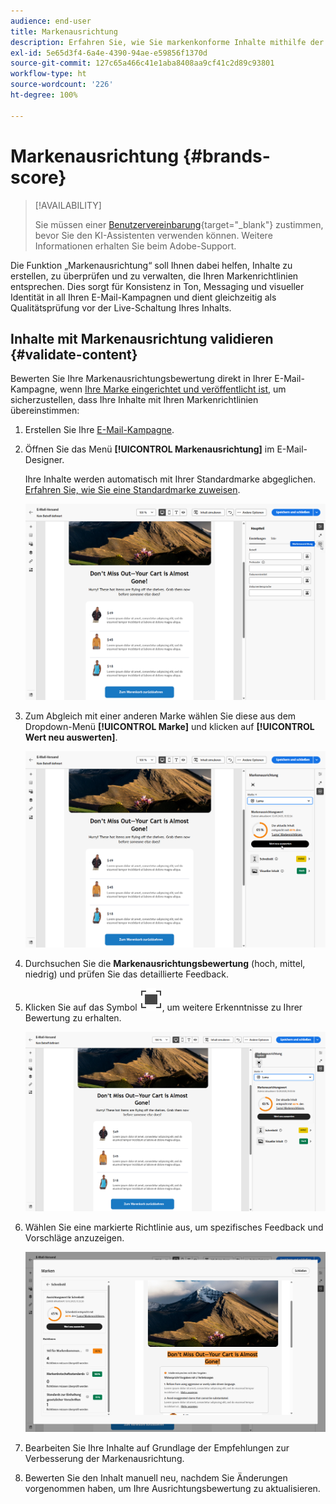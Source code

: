 ```yaml
---
audience: end-user
title: Markenausrichtung
description: Erfahren Sie, wie Sie markenkonforme Inhalte mithilfe der Markenbewertung erstellen, validieren und verwalten können.
exl-id: 5e65d3f4-6a4e-4390-94ae-e59856f1370d
source-git-commit: 127c65a466c41e1aba8408aa9cf41c2d89c93801
workflow-type: ht
source-wordcount: '226'
ht-degree: 100%

---
```


# Markenausrichtung {#brands-score}

>[!AVAILABILITY]
>
>Sie müssen einer [Benutzervereinbarung](https://www.adobe.com/de/legal/licenses-terms/adobe-dx-gen-ai-user-guidelines.html){target="_blank"} zustimmen, bevor Sie den KI-Assistenten verwenden können. Weitere Informationen erhalten Sie beim Adobe-Support.

Die Funktion „Markenausrichtung“ soll Ihnen dabei helfen, Inhalte zu erstellen, zu überprüfen und zu verwalten, die Ihren Markenrichtlinien entsprechen. Dies sorgt für Konsistenz in Ton, Messaging und visueller Identität in all Ihren E-Mail-Kampagnen und dient gleichzeitig als Qualitätsprüfung vor der Live-Schaltung Ihres Inhalts.

## Inhalte mit Markenausrichtung validieren {#validate-content}

Bewerten Sie Ihre Markenausrichtungsbewertung direkt in Ihrer E-Mail-Kampagne, wenn [Ihre Marke eingerichtet und veröffentlicht ist](brands.md), um sicherzustellen, dass Ihre Inhalte mit Ihren Markenrichtlinien übereinstimmen:

1. Erstellen Sie Ihre [E-Mail-Kampagne](../email/create-email.md).

1. Öffnen Sie das Menü **[!UICONTROL Markenausrichtung]** im E-Mail-Designer.

   Ihre Inhalte werden automatisch mit Ihrer Standardmarke abgeglichen. [Erfahren Sie, wie Sie eine Standardmarke zuweisen](brands.md).

   ![](assets/brand-score-1.png)

1. Zum Abgleich mit einer anderen Marke wählen Sie diese aus dem Dropdown-Menü **[!UICONTROL Marke]** und klicken auf **[!UICONTROL Wert neu auswerten]**.

   ![](assets/brand-score-2.png)

1. Durchsuchen Sie die **Markenausrichtungsbewertung** (hoch, mittel, niedrig) und prüfen Sie das detaillierte Feedback.

1. Klicken Sie auf das Symbol ![ALT-Text des Bildes](assets/do-not-localize/Smock_FullScreen_18_N.svg "Vollbild"), um weitere Erkenntnisse zu Ihrer Bewertung zu erhalten.

   ![](assets/brand-score-3.png)

1. Wählen Sie eine markierte Richtlinie aus, um spezifisches Feedback und Vorschläge anzuzeigen.

   ![](assets/brand-score-4.png)

1. Bearbeiten Sie Ihre Inhalte auf Grundlage der Empfehlungen zur Verbesserung der Markenausrichtung.

1. Bewerten Sie den Inhalt manuell neu, nachdem Sie Änderungen vorgenommen haben, um Ihre Ausrichtungsbewertung zu aktualisieren.
